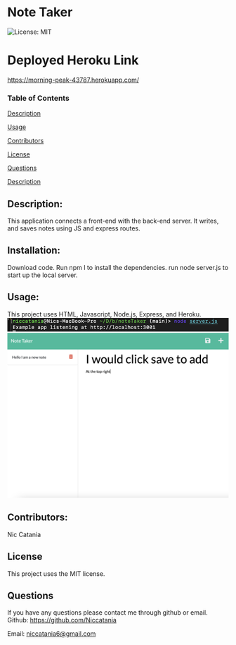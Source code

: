 # Note Taker

![License: MIT](https://img.shields.io/badge/License-MIT-blue.svg)

# Deployed Heroku Link
 https://morning-peak-43787.herokuapp.com/


  ### Table of Contents  

  [Description](#Description)

  [Usage](#Usage)  

  [Contributors](#Contributors) 

  [License](#License) 

  [Questions](#Questions)  
  
  [Description](#Description) 
  


## Description:
This application connects a front-end with the back-end server. It writes, and saves notes using JS and express routes.
## Installation:
Download code. Run npm I to install the dependencies. run node server.js to start up the local server.
## Usage:
This project uses HTML, Javascript, Node.js, Express, and Heroku.
![terminal](./assets/terminal.png)
![website](./assets/addnote.png)
## Contributors:
Nic Catania
## License
This project uses the MIT license.
## Questions
If you have any questions please contact me through github or email.
Github: https://github.com/Niccatania

Email: niccatania6@gmail.com
